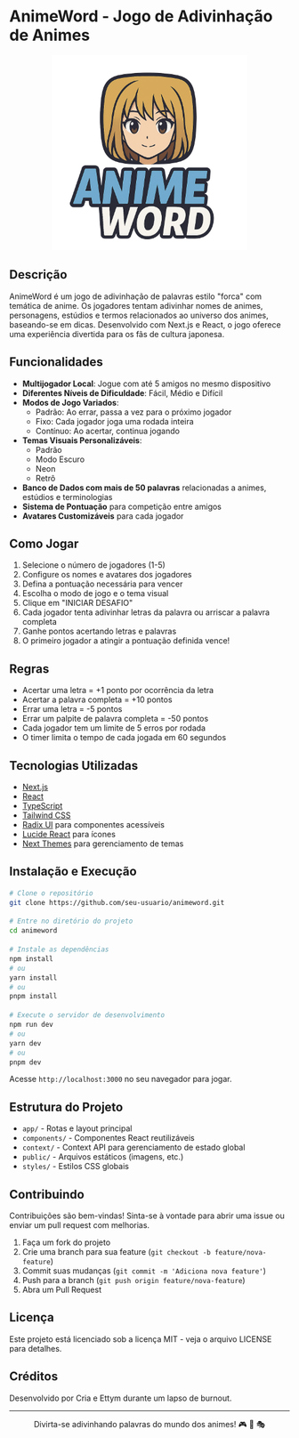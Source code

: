 # AnimeWord - Jogo de Adivinhação de Animes

<p align="center">
  <img src="public/images/logo.png" alt="AnimeWord Logo" width="350" />
</p>

## Descrição

AnimeWord é um jogo de adivinhação de palavras estilo "forca" com temática de anime. Os jogadores tentam adivinhar nomes de animes, personagens, estúdios e termos relacionados ao universo dos animes, baseando-se em dicas. Desenvolvido com Next.js e React, o jogo oferece uma experiência divertida para os fãs de cultura japonesa.

## Funcionalidades

- **Multijogador Local**: Jogue com até 5 amigos no mesmo dispositivo
- **Diferentes Níveis de Dificuldade**: Fácil, Médio e Difícil
- **Modos de Jogo Variados**:
  - Padrão: Ao errar, passa a vez para o próximo jogador
  - Fixo: Cada jogador joga uma rodada inteira
  - Contínuo: Ao acertar, continua jogando
- **Temas Visuais Personalizáveis**:
  - Padrão
  - Modo Escuro
  - Neon
  - Retrô
- **Banco de Dados com mais de 50 palavras** relacionadas a animes, estúdios e terminologias
- **Sistema de Pontuação** para competição entre amigos
- **Avatares Customizáveis** para cada jogador

## Como Jogar

1. Selecione o número de jogadores (1-5)
2. Configure os nomes e avatares dos jogadores
3. Defina a pontuação necessária para vencer
4. Escolha o modo de jogo e o tema visual
5. Clique em "INICIAR DESAFIO"
6. Cada jogador tenta adivinhar letras da palavra ou arriscar a palavra completa
7. Ganhe pontos acertando letras e palavras
8. O primeiro jogador a atingir a pontuação definida vence!

## Regras

- Acertar uma letra = +1 ponto por ocorrência da letra
- Acertar a palavra completa = +10 pontos
- Errar uma letra = -5 pontos
- Errar um palpite de palavra completa = -50 pontos
- Cada jogador tem um limite de 5 erros por rodada
- O timer limita o tempo de cada jogada em 60 segundos

## Tecnologias Utilizadas

- [Next.js](https://nextjs.org/)
- [React](https://reactjs.org/)
- [TypeScript](https://www.typescriptlang.org/)
- [Tailwind CSS](https://tailwindcss.com/)
- [Radix UI](https://www.radix-ui.com/) para componentes acessíveis
- [Lucide React](https://lucide.dev/) para ícones
- [Next Themes](https://github.com/pacocoursey/next-themes) para gerenciamento de temas

## Instalação e Execução

```bash
# Clone o repositório
git clone https://github.com/seu-usuario/animeword.git

# Entre no diretório do projeto
cd animeword

# Instale as dependências
npm install
# ou
yarn install
# ou
pnpm install

# Execute o servidor de desenvolvimento
npm run dev
# ou
yarn dev
# ou
pnpm dev
```

Acesse `http://localhost:3000` no seu navegador para jogar.

## Estrutura do Projeto

- `app/` - Rotas e layout principal
- `components/` - Componentes React reutilizáveis
- `context/` - Context API para gerenciamento de estado global
- `public/` - Arquivos estáticos (imagens, etc.)
- `styles/` - Estilos CSS globais

## Contribuindo

Contribuições são bem-vindas! Sinta-se à vontade para abrir uma issue ou enviar um pull request com melhorias.

1. Faça um fork do projeto
2. Crie uma branch para sua feature (`git checkout -b feature/nova-feature`)
3. Commit suas mudanças (`git commit -m 'Adiciona nova feature'`)
4. Push para a branch (`git push origin feature/nova-feature`)
5. Abra um Pull Request

## Licença

Este projeto está licenciado sob a licença MIT - veja o arquivo LICENSE para detalhes.

## Créditos

Desenvolvido por Cria e Ettym durante um lapso de burnout.

---

<p align="center">
  Divirta-se adivinhando palavras do mundo dos animes! 🎮 🎯 🎭
</p>
